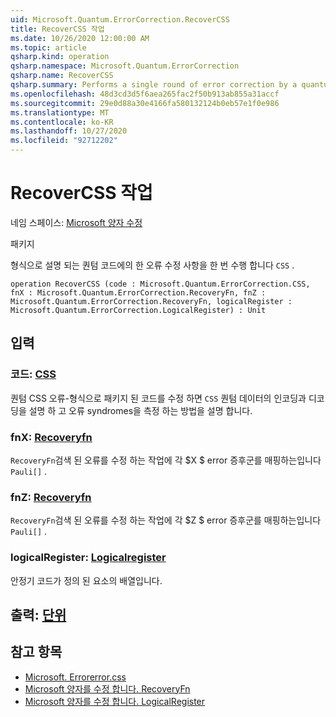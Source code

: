 ```yaml
---
uid: Microsoft.Quantum.ErrorCorrection.RecoverCSS
title: RecoverCSS 작업
ms.date: 10/26/2020 12:00:00 AM
ms.topic: article
qsharp.kind: operation
qsharp.namespace: Microsoft.Quantum.ErrorCorrection
qsharp.name: RecoverCSS
qsharp.summary: Performs a single round of error correction by a quantum code described by a `CSS` type.
ms.openlocfilehash: 48d3cd3d5f6aea265fac2f50b913ab855a31accf
ms.sourcegitcommit: 29e0d88a30e4166fa580132124b0eb57e1f0e986
ms.translationtype: MT
ms.contentlocale: ko-KR
ms.lasthandoff: 10/27/2020
ms.locfileid: "92712202"
---
```

# <a name="recovercss-operation"></a>RecoverCSS 작업

네임 스페이스: [Microsoft 양자 수정](xref:Microsoft.Quantum.ErrorCorrection)

패키지 [](https://nuget.org/packages/)


형식으로 설명 되는 퀀텀 코드에의 한 오류 수정 사항을 한 번 수행 합니다 `CSS` .

```qsharp
operation RecoverCSS (code : Microsoft.Quantum.ErrorCorrection.CSS, fnX : Microsoft.Quantum.ErrorCorrection.RecoveryFn, fnZ : Microsoft.Quantum.ErrorCorrection.RecoveryFn, logicalRegister : Microsoft.Quantum.ErrorCorrection.LogicalRegister) : Unit
```


## <a name="input"></a>입력

### <a name="code--css"></a>코드: [CSS](xref:Microsoft.Quantum.ErrorCorrection.CSS)

퀀텀 CSS 오류-형식으로 패키지 된 코드를 수정 하면 `CSS` 퀀텀 데이터의 인코딩과 디코딩을 설명 하 고 오류 syndromes을 측정 하는 방법을 설명 합니다.


### <a name="fnx--recoveryfn"></a>fnX: [Recoveryfn](xref:Microsoft.Quantum.ErrorCorrection.RecoveryFn)

`RecoveryFn`검색 된 오류를 수정 하는 작업에 각 $X $ error 증후군를 매핑하는입니다 `Pauli[]` .


### <a name="fnz--recoveryfn"></a>fnZ: [Recoveryfn](xref:Microsoft.Quantum.ErrorCorrection.RecoveryFn)

`RecoveryFn`검색 된 오류를 수정 하는 작업에 각 $Z $ error 증후군를 매핑하는입니다 `Pauli[]` .


### <a name="logicalregister--logicalregister"></a>logicalRegister: [Logicalregister](xref:Microsoft.Quantum.ErrorCorrection.LogicalRegister)

안정기 코드가 정의 된 요소의 배열입니다.



## <a name="output--unit"></a>출력: [단위](xref:microsoft.quantum.lang-ref.unit)



## <a name="see-also"></a>참고 항목

- [Microsoft. Errorerror.css](xref:Microsoft.Quantum.ErrorCorrection.CSS)
- [Microsoft 양자를 수정 합니다. RecoveryFn](xref:Microsoft.Quantum.ErrorCorrection.RecoveryFn)
- [Microsoft 양자를 수정 합니다. LogicalRegister](xref:Microsoft.Quantum.ErrorCorrection.LogicalRegister)